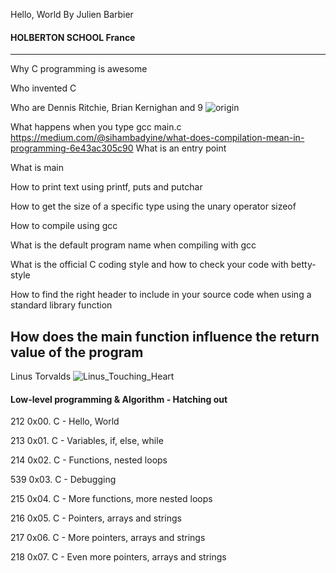  Hello, World
By Julien Barbier

#### HOLBERTON SCHOOL France

------------------------  

Why C programming is awesome

Who invented C

Who are Dennis Ritchie, Brian Kernighan and 9
![origin](https://user-images.githubusercontent.com/96126445/156945268-debe3238-1e8b-4235-ad3d-45ef30924a0a.jpg)


What happens when you type gcc main.c
https://medium.com/@sihambadyine/what-does-compilation-mean-in-programming-6e43ac305c90
What is an entry point

What is main

How to print text using printf, puts and putchar

How to get the size of a specific type using the unary operator sizeof

How to compile using gcc

What is the default program name when compiling with gcc

What is the official C coding style and how to check your code with betty-style

How to find the right header to include in your source code when using a standard
library function

How does the main function influence the return value of the program
------------------------  
Linus Torvalds
![Linus_Touching_Heart](https://user-images.githubusercontent.com/96126445/156945447-9064595a-b98f-4282-a178-53f3cbac674c.gif)

#### Low-level programming & Algorithm - Hatching out


212 0x00. C - Hello, World 

213 0x01. C - Variables, if, else, while 

214 0x02. C - Functions, nested loops 

539 0x03. C - Debugging 

215 0x04. C - More functions, more nested loops 

216 0x05. C - Pointers, arrays and strings

217 0x06. C - More pointers, arrays and strings

218 0x07. C - Even more pointers, arrays and strings   



